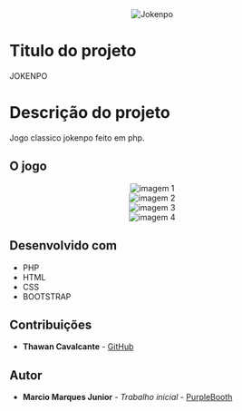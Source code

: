 <div align="center">
    <img
        src="https://github.com/thawancavalcante/JogoJokenpo/blob/master/img/jkp.png"
        alt="Jokenpo" style="max-width:100%;">
</div>


# Titulo do projeto

JOKENPO

# Descrição do projeto

Jogo classico jokenpo feito em php.

## O jogo

<div align="center">
    <img
        src="https://github.com/thawancavalcante/JogoJokenpo/blob/master/img/img1.png"
        alt="imagem 1" style="max-width:100%;">
</div>

<div align="center">
    <img
        src="https://github.com/thawancavalcante/JogoJokenpo/blob/master/img/img2.png"
        alt="imagem 2" style="max-width:100%;">
</div>

<div align="center">
    <img
        src="https://github.com/thawancavalcante/JogoJokenpo/blob/master/img/img3.png"
        alt="imagem 3" style="max-width:100%;">
</div>

<div align="center">
    <img
        src="https://github.com/thawancavalcante/JogoJokenpo/blob/master/img/img4.png"
        alt="imagem 4" style="max-width:100%;">
</div>

## Desenvolvido com

* PHP
* HTML
* CSS
* BOOTSTRAP

## Contribuições

* **Thawan Cavalcante** - [GitHub](https://github.com/thawancavalcante)

## Autor

* **Marcio Marques Junior** - *Trabalho inicial* - [PurpleBooth](https://github.com/MarcioMJunior)

